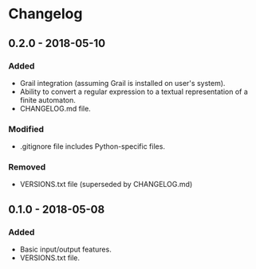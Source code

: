 # Changelog

## 0.2.0 - 2018-05-10
### Added
- Grail integration (assuming Grail is installed on user's system).
- Ability to convert a regular expression to a textual representation of a finite automaton.
- CHANGELOG.md file.

### Modified
- .gitignore file includes Python-specific files.

### Removed
- VERSIONS.txt file (superseded by CHANGELOG.md)

## 0.1.0 - 2018-05-08
### Added
- Basic input/output features.
- VERSIONS.txt file.
